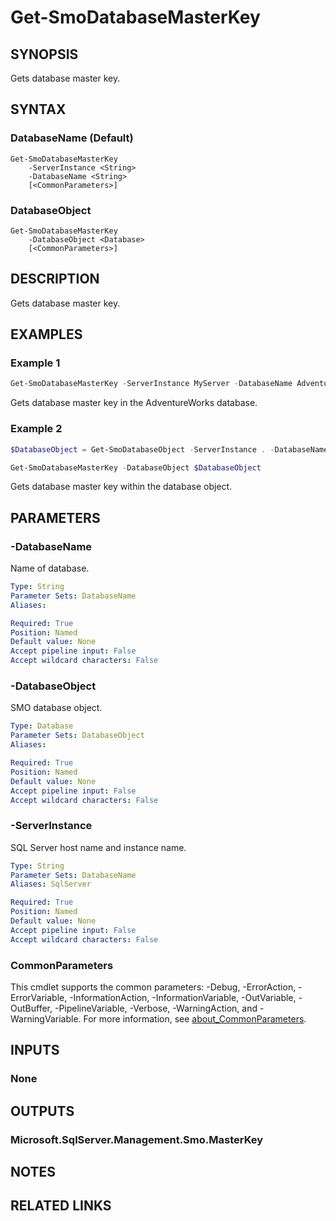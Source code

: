 ﻿---
external help file: SqlServerTools-help.xml
Module Name: SqlServerTools
online version:
schema: 2.0.0
---

# Get-SmoDatabaseMasterKey

## SYNOPSIS
Gets database master key.

## SYNTAX

### DatabaseName (Default)
```
Get-SmoDatabaseMasterKey
	-ServerInstance <String>
	-DatabaseName <String>
	[<CommonParameters>]
```

### DatabaseObject
```
Get-SmoDatabaseMasterKey
	-DatabaseObject <Database>
	[<CommonParameters>]
```

## DESCRIPTION
Gets database master key.

## EXAMPLES

### Example 1
```powershell
Get-SmoDatabaseMasterKey -ServerInstance MyServer -DatabaseName AdventureWorks
```

Gets database master key in the AdventureWorks database.

### Example 2
```powershell
$DatabaseObject = Get-SmoDatabaseObject -ServerInstance . -DatabaseName AdventureWorks

Get-SmoDatabaseMasterKey -DatabaseObject $DatabaseObject
```

Gets database master key within the database object.

## PARAMETERS

### -DatabaseName
Name of database.

```yaml
Type: String
Parameter Sets: DatabaseName
Aliases:

Required: True
Position: Named
Default value: None
Accept pipeline input: False
Accept wildcard characters: False
```

### -DatabaseObject
SMO database object.

```yaml
Type: Database
Parameter Sets: DatabaseObject
Aliases:

Required: True
Position: Named
Default value: None
Accept pipeline input: False
Accept wildcard characters: False
```

### -ServerInstance
SQL Server host name and instance name.

```yaml
Type: String
Parameter Sets: DatabaseName
Aliases: SqlServer

Required: True
Position: Named
Default value: None
Accept pipeline input: False
Accept wildcard characters: False
```

### CommonParameters
This cmdlet supports the common parameters: -Debug, -ErrorAction, -ErrorVariable, -InformationAction, -InformationVariable, -OutVariable, -OutBuffer, -PipelineVariable, -Verbose, -WarningAction, and -WarningVariable. For more information, see [about_CommonParameters](http://go.microsoft.com/fwlink/?LinkID=113216).

## INPUTS

### None

## OUTPUTS

### Microsoft.SqlServer.Management.Smo.MasterKey

## NOTES

## RELATED LINKS
